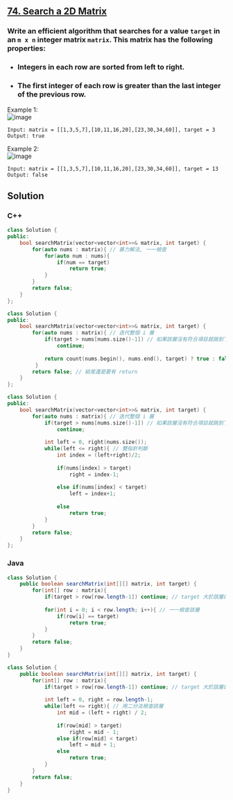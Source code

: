 ## [74. Search a 2D Matrix](https://leetcode.com/problems/search-a-2d-matrix/)

### Write an efficient algorithm that searches for a value `target` in an `m x n` integer matrix `matrix`. This matrix has the following properties:
* ### Integers in each row are sorted from left to right.  
* ### The first integer of each row is greater than the last integer of the previous row.  


Example 1:  
![image](https://assets.leetcode.com/uploads/2020/10/05/mat.jpg)  
```
Input: matrix = [[1,3,5,7],[10,11,16,20],[23,30,34,60]], target = 3
Output: true
```
Example 2:  
![image](https://assets.leetcode.com/uploads/2020/10/05/mat2.jpg)   
```
Input: matrix = [[1,3,5,7],[10,11,16,20],[23,30,34,60]], target = 13
Output: false
```


## Solution  

### C++  
```c++
class Solution {
public:
    bool searchMatrix(vector<vector<int>>& matrix, int target) {
        for(auto nums : matrix){ // 暴力解法, 一一檢查
            for(auto num : nums){
                if(num == target)
                    return true;
            }
        }
        return false;
    }
};
```

```c++
class Solution {
public:
    bool searchMatrix(vector<vector<int>>& matrix, int target) {
        for(auto nums : matrix){ // 迭代整個 i 層
            if(target > nums[nums.size()-1]) // 如果該層沒有符合項目就跳到下一層
                continue;
            
            return count(nums.begin(), nums.end(), target) ? true : false; // 直接用 count() 判斷是否存在該層
         }
        return false; // 結尾還是要有 return
    }
};
```

```c++
class Solution {
public:
    bool searchMatrix(vector<vector<int>>& matrix, int target) {
        for(auto nums : matrix){ // 迭代整個 i 層
            if(target > nums[nums.size()-1]) // 如果該層沒有符合項目就跳到下一層
                continue;
            
            int left = 0, right(nums.size());
            while(left <= right){ // 雙指針判斷
                int index = (left+right)/2;
                
                if(nums[index] > target) 
                    right = index-1;
                
                else if(nums[index] < target)
                    left = index+1;
                
                else
                    return true;
            }
        }
        return false;
    }
};
```


### Java  
```java
class Solution {
    public boolean searchMatrix(int[][] matrix, int target) {
        for(int[] row : matrix){
            if(target > row[row.length-1]) continue; // target 大於該層的最後一個就往下一層
            
            for(int i = 0; i < row.length; i++){ // 一一檢查該層
                if(row[i] == target)
                    return true;
            }
        }
        return false;
    }
}
```

```java
class Solution {
    public boolean searchMatrix(int[][] matrix, int target) {
        for(int[] row : matrix){
            if(target > row[row.length-1]) continue; // target 大於該層的最後一個就往下一層
            
            int left = 0, right = row.length-1;
            while(left <= right){ // 用二分法檢查該層
                int mid = (left + right) / 2;
                
                if(row[mid] > target)
                    right = mid - 1;
                else if(row[mid] < target)
                    left = mid + 1;
                else
                    return true;
            }
        }
        return false;
    }
}
```
